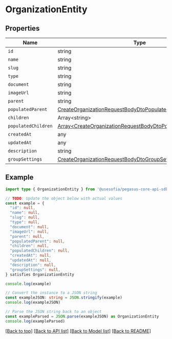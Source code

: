 
# OrganizationEntity


## Properties

Name | Type
------------ | -------------
`id` | string
`name` | string
`slug` | string
`type` | string
`document` | string
`imageUrl` | string
`parent` | string
`populatedParent` | [CreateOrganizationRequestBodyDtoPopulatedParent](CreateOrganizationRequestBodyDtoPopulatedParent.md)
`children` | Array&lt;string&gt;
`populatedChildren` | [Array&lt;CreateOrganizationRequestBodyDtoPopulatedChildrenInner&gt;](CreateOrganizationRequestBodyDtoPopulatedChildrenInner.md)
`createdAt` | any
`updatedAt` | any
`description` | string
`groupSettings` | [CreateOrganizationRequestBodyDtoGroupSettings](CreateOrganizationRequestBodyDtoGroupSettings.md)

## Example

```typescript
import type { OrganizationEntity } from '@usesofia/pegasus-core-api-sdk'

// TODO: Update the object below with actual values
const example = {
  "id": null,
  "name": null,
  "slug": null,
  "type": null,
  "document": null,
  "imageUrl": null,
  "parent": null,
  "populatedParent": null,
  "children": null,
  "populatedChildren": null,
  "createdAt": null,
  "updatedAt": null,
  "description": null,
  "groupSettings": null,
} satisfies OrganizationEntity

console.log(example)

// Convert the instance to a JSON string
const exampleJSON: string = JSON.stringify(example)
console.log(exampleJSON)

// Parse the JSON string back to an object
const exampleParsed = JSON.parse(exampleJSON) as OrganizationEntity
console.log(exampleParsed)
```

[[Back to top]](#) [[Back to API list]](../README.md#api-endpoints) [[Back to Model list]](../README.md#models) [[Back to README]](../README.md)


